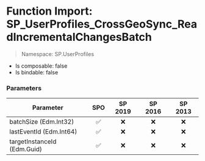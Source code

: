 # Function Import: SP_UserProfiles_CrossGeoSync_ReadIncrementalChangesBatch

> Namespace: SP.UserProfiles

- Is composable: false
- Is bindable: false

### Parameters

Parameter | SPO | SP 2019 | SP 2016 | SP 2013
----------|:---:|:-------:|:-------:|:-------:
batchSize (Edm.Int32) | ✅ | ❌ | ❌ | ❌
lastEventId (Edm.Int64) | ✅ | ❌ | ❌ | ❌
targetInstanceId (Edm.Guid) | ✅ | ❌ | ❌ | ❌